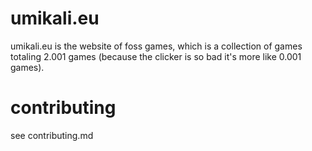 # umikali.eu
umikali.eu is the website of foss games, which is a collection of games totaling 2.001 games (because the clicker is so bad it's more like 0.001 games).

# contributing
see contributing.md
